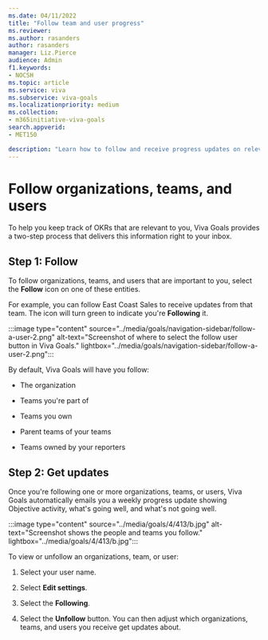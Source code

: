```yaml
---
ms.date: 04/11/2022
title: "Follow team and user progress"
ms.reviewer: 
ms.author: rasanders
author: rasanders
manager: Liz.Pierce
audience: Admin
f1.keywords:
- NOCSH
ms.topic: article
ms.service: viva
ms.subservice: viva-goals
ms.localizationpriority: medium
ms.collection:  
- m365initiative-viva-goals
search.appverid:
- MET150

description: "Learn how to follow and receive progress updates on relevant OKR articles."
---
```


# Follow organizations, teams, and users 

To help you keep track of OKRs that are relevant to you, Viva Goals provides a two-step process that delivers this information right to your inbox.

## Step 1: Follow

To follow organizations, teams, and users that are important to you, select the **Follow** icon on one of these entities.

For example, you can follow East Coast Sales to receive updates from that team. The icon will turn green to indicate you're **Following** it.

:::image type="content" source="../media/goals/navigation-sidebar/follow-a-user-2.png" alt-text="Screenshot of where to select the follow user button in Viva Goals." lightbox="../media/goals/navigation-sidebar/follow-a-user-2.png":::

By default, Viva Goals will have you follow:

- The organization

- Teams you're part of

- Teams you own

- Parent teams of your teams

- Teams owned by your reporters

## Step 2: Get updates

Once you're following one or more organizations, teams, or users, Viva Goals automatically emails you a weekly progress update showing Objective activity, what's going well, and what's not going well.

:::image type="content" source="../media/goals/4/413/b.jpg" alt-text="Screenshot shows the people and teams you follow." lightbox="../media/goals/4/413/b.jpg":::

To view or unfollow an organizations, team, or user:

1. Select your user name.

2. Select **Edit settings**.

3. Select the **Following**.

4. Select the **Unfollow** button. You can then adjust which organizations, teams, and users you receive get updates about.